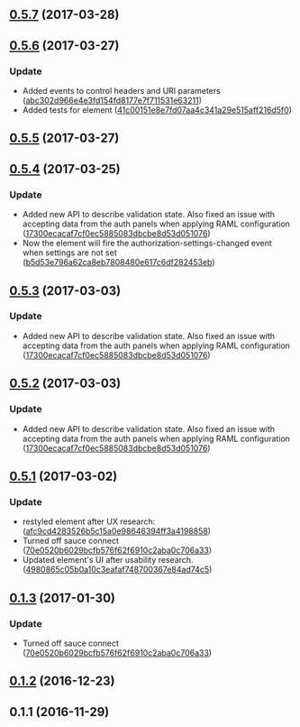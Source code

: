 <a name="0.5.7"></a>
## [0.5.7](https://github.com/advanced-rest-client/authorization-panel/compare/0.5.6...v0.5.7) (2017-03-28)




<a name="0.5.6"></a>
## [0.5.6](https://github.com/advanced-rest-client/authorization-panel/compare/0.5.4...v0.5.6) (2017-03-27)


### Update

* Added events to control headers and URI parameters ([abc302d966e4e3fd154fd8177e7f711531e63211](https://github.com/advanced-rest-client/authorization-panel/commit/abc302d966e4e3fd154fd8177e7f711531e63211))
* Added tests for element ([41c00151e8e7fd07aa4c341a29e515aff216d5f0](https://github.com/advanced-rest-client/authorization-panel/commit/41c00151e8e7fd07aa4c341a29e515aff216d5f0))



<a name="0.5.5"></a>
## [0.5.5](https://github.com/advanced-rest-client/authorization-panel/compare/0.5.4...v0.5.5) (2017-03-27)




<a name="0.5.4"></a>
## [0.5.4](https://github.com/advanced-rest-client/authorization-panel/compare/0.5.1...v0.5.4) (2017-03-25)


### Update

* Added new API to describe validation state. Also fixed an issue with accepting data from the auth panels when applying RAML configuration ([17300ecacaf7cf0ec5885083dbcbe8d53d051076](https://github.com/advanced-rest-client/authorization-panel/commit/17300ecacaf7cf0ec5885083dbcbe8d53d051076))
* Now the element will fire the authorization-settings-changed event when settings are not set ([b5d53e796a62ca8eb7808480e617c6df282453eb](https://github.com/advanced-rest-client/authorization-panel/commit/b5d53e796a62ca8eb7808480e617c6df282453eb))



<a name="0.5.3"></a>
## [0.5.3](https://github.com/advanced-rest-client/authorization-panel/compare/0.5.1...v0.5.3) (2017-03-03)


### Update

* Added new API to describe validation state. Also fixed an issue with accepting data from the auth panels when applying RAML configuration ([17300ecacaf7cf0ec5885083dbcbe8d53d051076](https://github.com/advanced-rest-client/authorization-panel/commit/17300ecacaf7cf0ec5885083dbcbe8d53d051076))



<a name="0.5.2"></a>
## [0.5.2](https://github.com/advanced-rest-client/authorization-panel/compare/0.5.1...v0.5.2) (2017-03-03)


### Update

* Added new API to describe validation state. Also fixed an issue with accepting data from the auth panels when applying RAML configuration ([17300ecacaf7cf0ec5885083dbcbe8d53d051076](https://github.com/advanced-rest-client/authorization-panel/commit/17300ecacaf7cf0ec5885083dbcbe8d53d051076))



<a name="0.5.1"></a>
## [0.5.1](https://github.com/advanced-rest-client/authorization-panel/compare/0.1.1...v0.5.1) (2017-03-02)


### Update

* restyled element after UX research: ([afc9cd4283526b5c15a0e98646394ff3a4198858](https://github.com/advanced-rest-client/authorization-panel/commit/afc9cd4283526b5c15a0e98646394ff3a4198858))
* Turned off sauce connect ([70e0520b6029bcfb576f62f6910c2aba0c706a33](https://github.com/advanced-rest-client/authorization-panel/commit/70e0520b6029bcfb576f62f6910c2aba0c706a33))
* Updated element's UI after usability research. ([4980865c05b0a10c3eafaf748700367e84ad74c5](https://github.com/advanced-rest-client/authorization-panel/commit/4980865c05b0a10c3eafaf748700367e84ad74c5))



<a name="0.1.3"></a>
## [0.1.3](https://github.com/advanced-rest-client/authorization-panel/compare/0.1.1...v0.1.3) (2017-01-30)


### Update

* Turned off sauce connect ([70e0520b6029bcfb576f62f6910c2aba0c706a33](https://github.com/advanced-rest-client/authorization-panel/commit/70e0520b6029bcfb576f62f6910c2aba0c706a33))



<a name="0.1.2"></a>
## [0.1.2](https://github.com/advanced-rest-client/authorization-panel/compare/0.1.1...v0.1.2) (2016-12-23)




<a name="0.1.1"></a>
## 0.1.1 (2016-11-29)




